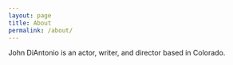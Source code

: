 ```yaml
---
layout: page
title: About
permalink: /about/
---
```


John DiAntonio is an actor, writer, and director based in Colorado.